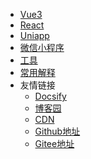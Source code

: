 <!-- _navbar.md -->
* [Vue3](vue3/hooks/useCountDown)
* [React](react/index.md)
* [Uniapp](uniapp/index.md)
* [微信小程序](wx/index.md)
* [工具](tools/utils.md)
* [常用解释](interpretation/index.md)
* 友情链接
  * [Docsify](https://docsify.js.org/#/)
  * [博客园](https://www.cnblogs.com)
  * [CDN](https://www.jsdelivr.com/)
  * [Github地址](https://github.com)
  * [Gitee地址](https://gitee.com)
